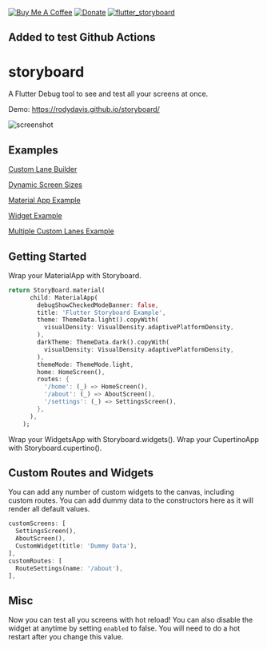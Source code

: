[![Buy Me A Coffee](https://img.shields.io/badge/Donate-Buy%20Me%20A%20Coffee-yellow.svg)](https://www.buymeacoffee.com/rodydavis)
[![Donate](https://img.shields.io/badge/Donate-PayPal-green.svg)](https://www.paypal.com/cgi-bin/webscr?cmd=_s-xclick&hosted_button_id=WSH3GVC49GNNJ)
[![flutter_storyboard](https://img.shields.io/pub/v/flutter_storyboard.svg)](https://pub.dev/packages/flutter_storyboard)

## Added to test Github Actions
# storyboard

A Flutter Debug tool to see and test all your screens at once.

Demo: https://rodydavis.github.io/storyboard/

![screenshot](https://github.com/rodydavis/storyboard/blob/master/doc/screenshot.png?raw=true)

## Examples

[Custom Lane Builder](https://github.com/rodydavis/storyboard/blob/master/example/lib/examples/custom_lane_builder.dart)

[Dynamic Screen Sizes](https://github.com/rodydavis/storyboard/blob/master/example/lib/examples/dynamic_screen_sizes.dart)

[Material App Example](https://github.com/rodydavis/storyboard/blob/master/example/lib/examples/material_app_example.dart)

[Widget Example](https://github.com/rodydavis/storyboard/blob/master/example/lib/examples/widget_example.dart)

[Multiple Custom Lanes Example](https://github.com/rodydavis/storyboard/blob/master/example/lib/examples/complete_custom_lanes_builder.dart)

## Getting Started

Wrap your MaterialApp with Storyboard.

```dart
return StoryBoard.material(
      child: MaterialApp(
        debugShowCheckedModeBanner: false,
        title: 'Flutter Storyboard Example',
        theme: ThemeData.light().copyWith(
          visualDensity: VisualDensity.adaptivePlatformDensity,
        ),
        darkTheme: ThemeData.dark().copyWith(
          visualDensity: VisualDensity.adaptivePlatformDensity,
        ),
        themeMode: ThemeMode.light,
        home: HomeScreen(),
        routes: {
          '/home': (_) => HomeScreen(),
          '/about': (_) => AboutScreen(),
          '/settings': (_) => SettingsScreen(),
        },
      ),
    );
```

Wrap your WidgetsApp with Storyboard.widgets().
Wrap your CupertinoApp with Storyboard.cupertino().

## Custom Routes and Widgets

You can add any number of custom widgets to the canvas, including custom routes. You can add dummy data to the constructors here as it will render all default values.

```dart
customScreens: [
  SettingsScreen(),
  AboutScreen(),
  CustomWidget(title: 'Dummy Data'),
],
customRoutes: [
  RouteSettings(name: '/about'),
],
```

## Misc

Now you can test all you screens with hot reload! You can also disable the widget at anytime by setting `enabled` to false. You will need to do a hot restart after you change this value.

